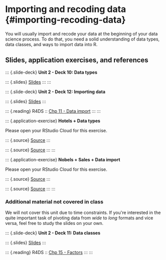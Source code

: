 # Importing and recoding data {#importing-recoding-data}

You will usually import and recode your data at the beginning of your data science process.
To do that, you need a solid understanding of data types, data classes, and ways to import data into R.

## Slides, application exercises, and references

::: {.slide-deck}
**Unit 2 - Deck 10: Data types**

::: {.slides}
[Slides](https://lukas-jue.github.io/intro-tidyverse/slides/u2-d10-data-types/u2-d10-data-types.html#1)
:::
:::

::: {.slide-deck}
**Unit 2 - Deck 12: Importing data**

::: {.slides}
[Slides](https://lukas-jue.github.io/intro-tidyverse/slides/u2-d12-data-import/u2-d12-data-import.html#1)
:::

::: {.reading}
R4DS :: [Chp 11 - Data import](https://r4ds.had.co.nz/data-import.html)
:::
:::

::: {.application-exercise}
**Hotels + Data types**

Please open your RStudio Cloud for this exercise.

::: {.source}
[Source](https://github.com/lukas-jue/intro-tidyverse/blob/master/docs/application-exercises/ae-05-hotels-datatypes/hotels-forcats.Rmd)
:::

::: {.source}
[Source](https://github.com/lukas-jue/intro-tidyverse/blob/master/docs/application-exercises/ae-05-hotels-datatypes/type-coercion.Rmd)
:::
:::

::: {.application-exercise}
**Nobels + Sales + Data import**

Please open your RStudio Cloud for this exercise.

::: {.source}
[Source](https://github.com/lukas-jue/intro-tidyverse/blob/master/docs/application-exercises/ae-06-nobels-sales-dataimport/nobels-csv.Rmd)
:::

::: {.source}
[Source](https://github.com/lukas-jue/intro-tidyverse/blob/master/docs/application-exercises/ae-06-nobels-sales-dataimport/sales-excel.Rmd)
:::
:::

### Additional material not covered in class

We will not cover this unit due to time constraints.
If you're interested in the quite important task of pivoting data from *wide* to *long* formats and vice versa, feel free to study the slides on your own.

::: {.slide-deck}
**Unit 2 - Deck 11: Data classes**

::: {.slides}
[Slides](https://lukas-jue.github.io/intro-tidyverse/slides/u2-d11-data-classes/u2-d11-data-classes.html#1)
:::

::: {.reading}
R4DS :: [Chp 15 - Factors](https://r4ds.had.co.nz/factors.html)
:::
:::
